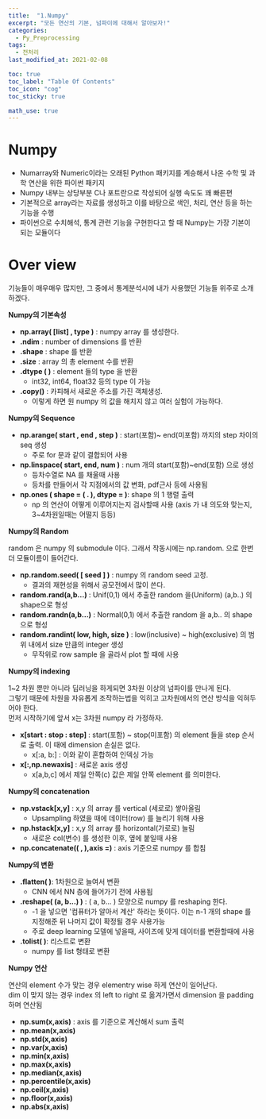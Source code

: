```yaml
---
title:  "1.Numpy"
excerpt: "모든 연산의 기본, 넘파이에 대해서 알아보자!"
categories:
  - Py_Preprocessing
tags:
  - 전처리
last_modified_at: 2021-02-08

toc: true
toc_label: "Table Of Contents"
toc_icon: "cog"
toc_sticky: true

math_use: true
---
```


# Numpy

- Numarray와 Numeric이라는 오래된 Python 패키지를 계승해서 나온 수학 및 과학 연산을 위한 파이썬 패키지
- Numpy 내부는 상당부분 C나 포트란으로 작성되어 실행 속도도 꽤 빠른편
- 기본적으로 array라는 자료를 생성하고 이를 바탕으로 색인, 처리, 연산 등을 하는 기능을 수행
- 파이썬으로 수치해석, 통계 관련 기능을 구현한다고 할 때 Numpy는 가장 기본이 되는 모듈이다

# Over view

기능들이 매우매우 많지만, 그 중에서 통계분석시에 내가 사용했던 기능들 위주로 소개하겠다.

**Numpy의 기본속성**

- **np.array( [list] , type )** : numpy array 를 생성한다. 
- **.ndim** : number of dimensions 를 반환
- **.shape** : shape 를 반환
- **.size** : array 의 총 element 수를 반환
- **.dtype ( )** : element 들의 type 을 반환
    - int32, int64, float32 등의 type 이 가능
- **.copy()** : 카피해서 새로운 주소를 가진 객체생성.
    - 이렇게 하면 원 numpy 의 값을 해치지 않고 여러 실험이 가능하다.
    

**Numpy의 Sequence**


- **np.arange( start , end , step )** : start(포함)~ end(미포함) 까지의 step 차이의 seq 생성
    - 주로 for 문과 같이 결합되어 사용
- **np.linspace( start, end, num )** : num 개의 start(포함)~end(포함) 으로 생성
    - 등차수열로 NA 를 채울때 사용
    - 등차를 만들어서 각 지점에서의 값 변화, pdf근사 등에 사용됨
- **np.ones ( shape = ( . ), dtype = )**: shape 의 1 행렬 출력
    - np 의 연산이 어떻게 이루어지는지 검사할때 사용 (axis 가 내 의도와 맞는지, 3~4차원일때는 어떨지 등등)
    

**Numpy의 Random**


random 은 numpy 의 submodule 이다. 그래서 작동시에는 np.random. 으로 한번 더 모듈이름이 들어간다.
- **np.random.seed( [ seed ] )** : numpy 의 random seed 고정. 
    - 결과의 재현성을 위해서 공모전에서 많이 쓴다.
- **random.rand(a,b...)** : Unif(0,1) 에서 추출한 random 을(Uniform) (a,b..) 의 shape으로 형성 
- **random.randn(a,b...)** : Normal(0,1) 에서 추출한 random 을 a,b.. 의 shape 으로 형성
- **random.randint( low, high, size )** : low(inclusive) ~ high(exclusive) 의 범위 내에서 size 만큼의 integer 생성
    - 무작위로 row sample 을 골라서 plot 할 때에 사용

**Numpy의 indexing**


1~2 차원 뿐만 아니라 딥러닝을 하게되면 3차원 이상의 넘파이를 만나게 된다. <br>
그렇기 때문에 차원을 자유롭게 조작하는법을 익히고 고차원에서의 연산 방식을 익혀두어야 한다. <br>
먼저 시작하기에 앞서 x는 3차원 numpy 라 가정하자.

- **x[start : stop : step]** : start(포함) ~ stop(미포함) 의 element 들을 step 순서로 출력. 이 때에 dimension 손실은 없다.
    - x[:a, b:] : 이와 같이 혼합하여 인덱싱 가능
- **x[:,np.newaxis]** : 새로운 axis 생성
    - x[a,b,c] 에서 제일 안쪽(c) 값은 제일 안쪽 element 를 의미한다.

**Numpy의 concatenation**


- **np.vstack[x,y]** : x,y 의 array 를 vertical (세로로) 쌓아올림
    - Upsampling 하였을 때에 데이터(row) 를 늘리기 위해 사용
- **np.hstack[x,y]** : x,y 의 array 를 horizontal(가로로) 늘림
    - 새로운 col(변수) 를 생성한 이후, 옆에 붙일때 사용
- **np.concatenate(( , ),axis =)** : axis 기준으로 numpy 를 합침


**Numpy의 변환**

- **.flatten( )**: 1차원으로 늘여서 변환
    - CNN 에서 NN 층에 들어가기 전에 사용됨
- **.reshape( (a, b...) )** : ( a, b... ) 모양으로 numpy 를 reshaping 한다.
    - -1 을 넣으면 '컴퓨터가 알아서 계산' 하라는 뜻이다. 이는 n-1 개의 shape 를 지정해준 뒤 나머지 값이 확정될 경우 사용가능
    - 주로 deep learning 모델에 넣을때, 사이즈에 맞게 데이터를 변환할때에 사용
- **.tolist( )**: 리스트로 변환
    - numpy 를 list 형태로 변환




**Numpy 연산**


연산의 element 수가 맞는 경우 elementry wise 하게 연산이 일어난다. <br>
dim 이 맞지 않는 경우 index 의 left to right 로 옮겨가면서 dimension 을 padding 하며 연산됨<br>

- **np.sum(x,axis)** : axis 를 기준으로 계산해서 sum 출력
- **np.mean(x,axis)**
- **np.std(x,axis)**
- **np.var(x,axis)**
- **np.min(x,axis)**
- **np.max(x,axis)**
- **np.median(x,axis)**
- **np.percentile(x,axis)**
- **np.ceil(x,axis)**
- **np.floor(x,axis)**
- **np.abs(x,axis)**

